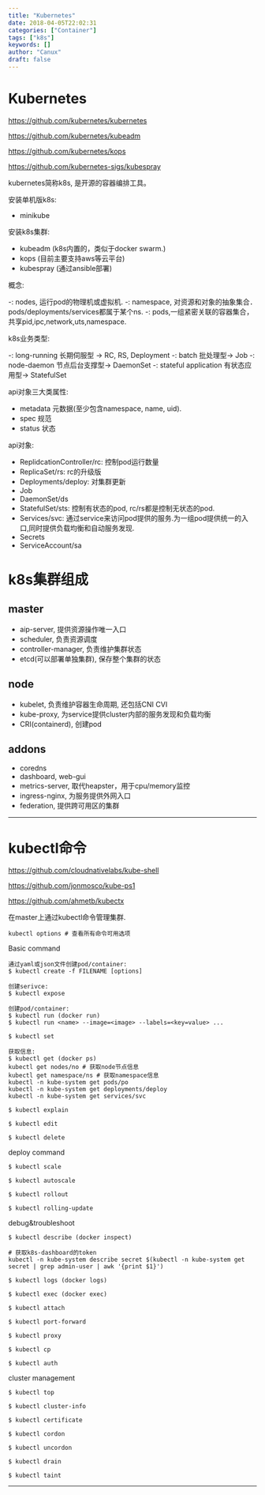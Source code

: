 ```yaml
---
title: "Kubernetes"
date: 2018-04-05T22:02:31
categories: ["Container"]
tags: ["k8s"]
keywords: []
author: "Canux"
draft: false
---
```


# Kubernetes

<https://github.com/kubernetes/kubernetes>

<https://github.com/kubernetes/kubeadm>

<https://github.com/kubernetes/kops>

<https://github.com/kubernetes-sigs/kubespray>

kubernetes简称k8s, 是开源的容器编排工具。

安装单机版k8s:

* minikube

安装k8s集群:

* kubeadm (k8s内置的，类似于docker swarm.)
* kops (目前主要支持aws等云平台)
* kubespray (通过ansible部署)

概念:

-: nodes, 运行pod的物理机或虚拟机.
-: namespace, 对资源和对象的抽象集合．pods/deployments/services都属于某个ns.
-: pods,一组紧密关联的容器集合，共享pid,ipc,network,uts,namespace.

k8s业务类型:

-: long-running 长期伺服型 -> RC, RS, Deployment
-: batch 批处理型-> Job
-: node-daemon 节点后台支撑型-> DaemonSet
-: stateful application 有状态应用型-> StatefulSet

api对象三大类属性:

* metadata 元数据(至少包含namespace, name, uid).
* spec 规范
* status 状态

api对象:

* ReplidcationController/rc: 控制pod运行数量
* ReplicaSet/rs: rc的升级版
* Deployments/deploy: 对集群更新
* Job
* DaemonSet/ds
* StatefulSet/sts: 控制有状态的pod, rc/rs都是控制无状态的pod.
* Services/svc: 通过service来访问pod提供的服务.为一组pod提供统一的入口,同时提供负载均衡和自动服务发现.
* Secrets
* ServiceAccount/sa

# k8s集群组成

## master

* aip-server, 提供资源操作唯一入口
* scheduler, 负责资源调度
* controller-manager, 负责维护集群状态
* etcd(可以部署单独集群), 保存整个集群的状态

## node

* kubelet, 负责维护容器生命周期, 还包括CNI CVI
* kube-proxy, 为service提供cluster内部的服务发现和负载均衡
* CRI(containerd), 创建pod

## addons

* coredns
* dashboard, web-gui
* metrics-server, 取代heapster，用于cpu/memory监控
* ingress-nginx, 为服务提供外网入口
* federation, 提供跨可用区的集群

***

# kubectl命令

<https://github.com/cloudnativelabs/kube-shell>

<https://github.com/jonmosco/kube-ps1>

<https://github.com/ahmetb/kubectx>

在master上通过kubectl命令管理集群.

    kubectl options # 查看所有命令可用选项

Basic command

    通过yaml或json文件创建pod/container:
    $ kubectl create -f FILENAME [options]

    创建serivce:
    $ kubectl expose

    创建pod/container:
    $ kubectl run (docker run)
    $ kubectl run <name> --image=<image> --labels=<key=value> ...

    $ kubectl set

    获取信息:
    $ kubectl get (docker ps)
    kubectl get nodes/no # 获取node节点信息
    kubectl get namespace/ns # 获取namespace信息
    kubectl -n kube-system get pods/po
    kubectl -n kube-system get deployments/deploy
    kubectl -n kube-system get services/svc

    $ kubectl explain

    $ kubectl edit

    $ kubectl delete

deploy command

    $ kubectl scale

    $ kubectl autoscale

    $ kubectl rollout

    $ kubectl rolling-update
    
debug&troubleshoot

    $ kubectl describe (docker inspect)

    # 获取k8s-dashboard的token
    kubectl -n kube-system describe secret $(kubectl -n kube-system get secret | grep admin-user | awk '{print $1}')

    $ kubectl logs (docker logs)

    $ kubectl exec (docker exec)

    $ kubectl attach

    $ kubectl port-forward

    $ kubectl proxy

    $ kubectl cp

    $ kubectl auth

cluster management

    $ kubectl top

    $ kubectl cluster-info

    $ kubectl certificate

    $ kubectl cordon

    $ kubectl uncordon

    $ kubectl drain

    $ kubectl taint

***
